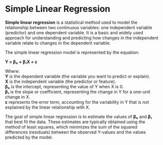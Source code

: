 # Simple Linear Regression
__Simple linear regression__ is a statistical method used to model the relationship between two continuous variables: one independent variable (predictor) and one dependent variable. It is a basic and widely used approach for understanding and predicting how changes in the independent variable relate to changes in the dependent variable.

The simple linear regression model is represented by the equation:

__Y = β₀ + β₁X + ε__

Where:  
    __Y__ is the dependent variable (the variable you want to predict or explain).  
    __X__ is the independent variable (the predictor or feature).   
     __β₀__ is the intercept, representing the value of Y when X is 0.   
    __β₁__ is the slope or coefficient, representing the change in Y for a one-unit change in X.    
    __ε__ represents the error term, accounting for the variability in Y that is not explained by the linear relationship with X.

The goal of simple linear regression is to estimate the values of __β₀__ and __β₁__ that best fit the data. These estimates are typically obtained using the method of least squares, which minimizes the sum of the squared differences (residuals) between the observed Y-values and the values predicted by the model.